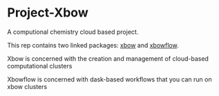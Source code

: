 # Project-Xbow
A computional chemistry cloud based project.

This rep contains two linked packages: [xbow](https://github.com/ChrisSuess/Project-Xbow/tree/devel/xbow) and [xbowflow](https://github.com/ChrisSuess/Project-Xbow/tree/devel/xbowflow).

Xbow is concerned with the creation and management of cloud-based computational clusters

Xbowflow is concerned with dask-based workflows that you can run on xbow clusters

